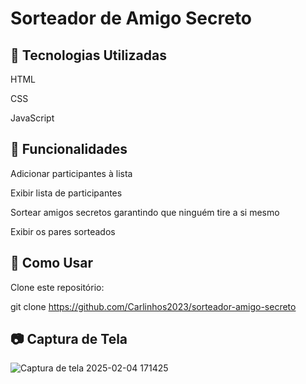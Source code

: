 # Sorteador de Amigo Secreto

## 📌 Tecnologias Utilizadas

HTML

CSS

JavaScript

## 🎯 Funcionalidades

Adicionar participantes à lista

Exibir lista de participantes

Sortear amigos secretos garantindo que ninguém tire a si mesmo

Exibir os pares sorteados

## 🚀 Como Usar

Clone este repositório:

git clone https://github.com/Carlinhos2023/sorteador-amigo-secreto

## 📷 Captura de Tela
![Captura de tela 2025-02-04 171425](https://github.com/user-attachments/assets/774ca934-2b9f-4f1b-b946-a0aa54ff5ac0)


